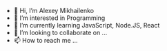 - 👋 Hi, I’m Alexey Mikhailenko
- 👀 I’m interested in Programming
- 🌱 I’m currently learning JavaScript, Node.JS, React
- 💞️ I’m looking to collaborate on ...
- 📫 How to reach me ...

<!---
iznutri/iznutri is a ✨ special ✨ repository because its `README.md` (this file) appears on your GitHub profile.
You can click the Preview link to take a look at your changes.
--->
